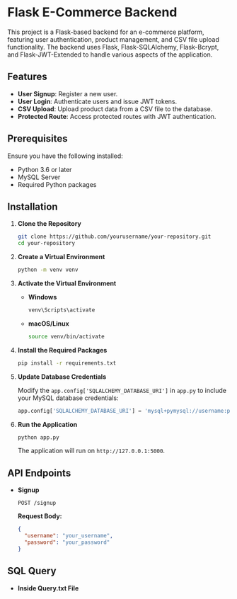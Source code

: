 # Flask E-Commerce Backend

This project is a Flask-based backend for an e-commerce platform, featuring user authentication, product management, and CSV file upload functionality. The backend uses Flask, Flask-SQLAlchemy, Flask-Bcrypt, and Flask-JWT-Extended to handle various aspects of the application.

## Features

- **User Signup**: Register a new user.
- **User Login**: Authenticate users and issue JWT tokens.
- **CSV Upload**: Upload product data from a CSV file to the database.
- **Protected Route**: Access protected routes with JWT authentication.

## Prerequisites

Ensure you have the following installed:

- Python 3.6 or later
- MySQL Server
- Required Python packages

## Installation

1. **Clone the Repository**

    ```bash
    git clone https://github.com/yourusername/your-repository.git
    cd your-repository
    ```

2. **Create a Virtual Environment**

    ```bash
    python -m venv venv
    ```

3. **Activate the Virtual Environment**

    - **Windows**

        ```bash
        venv\Scripts\activate
        ```

    - **macOS/Linux**

        ```bash
        source venv/bin/activate
        ```

4. **Install the Required Packages**

    ```bash
    pip install -r requirements.txt
    ```

5. **Update Database Credentials**

    Modify the `app.config['SQLALCHEMY_DATABASE_URI']` in `app.py` to include your MySQL database credentials:

    ```python
    app.config['SQLALCHEMY_DATABASE_URI'] = 'mysql+pymysql://username:password@hostname:port/database_name'
    ```

6. **Run the Application**

    ```bash
    python app.py
    ```

    The application will run on `http://127.0.0.1:5000`.

## API Endpoints

- **Signup**
  
  `POST /signup`
  
  **Request Body:**
  ```json
  {
    "username": "your_username",
    "password": "your_password"
  }


## SQL Query

- **Inside Query.txt File**
